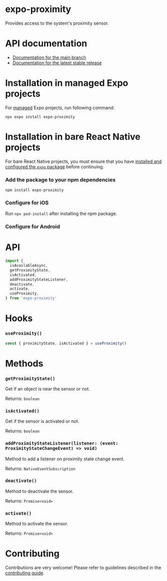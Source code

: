 # expo-proximity

Provides access to the system's proximity sensor.

# API documentation

- [Documentation for the main branch](https://github.com/expo/expo/blob/main/docs/pages/versions/unversioned/sdk/proximity.md)
- [Documentation for the latest stable release](https://docs.expo.dev/versions/latest/sdk/proximity/)

# Installation in managed Expo projects

For [managed](https://docs.expo.dev/archive/managed-vs-bare/) Expo projects, run following command:

```
npx expo install expo-proximity
```

# Installation in bare React Native projects

For bare React Native projects, you must ensure that you have [installed and configured the `expo` package](https://docs.expo.dev/bare/installing-expo-modules/) before continuing.

### Add the package to your npm dependencies

```
npm install expo-proximity
```

### Configure for iOS

Run `npx pod-install` after installing the npm package.

### Configure for Android

# API

```ts
import {
  isAvailableAsync,
  getProximityState,
  isActivated,
  addProximityStateListener,
  deactivate,
  activate,
  useProximity,
} from 'expo-proximity'
```

# Hooks

### `useProximity()`

```ts
const { proximityState, isActivated } = useProximity()
```

# Methods

### `getProximityState()`

Get if an object is near the sensor or not.

Returns: `boolean`

### `isActivated()`

Get if the sensor is activated or not.

Returns: `boolean`

### `addProximityStateListener(listener: (event: ProximityStateChangeEvent) => void)`

Method to add a listener on proximity state change event.

Returns: `NativeEventSubscription`

### `deactivate()`

Method to deactivate the sensor.

Returns: `Promise<void>`

### `activate()`

Method to activate the sensor.

Returns: `Promise<void>`

# Contributing

Contributions are very welcome! Please refer to guidelines described in the [contributing guide](https://github.com/expo/expo#contributing).
